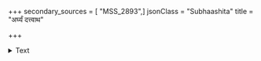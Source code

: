 +++
secondary_sources = [ "MSS_2893",]
jsonClass = "Subhaashita"
title = "अर्घ्यं दत्त्वाथ"

+++

<details><summary>Text</summary>

अर्घ्यं दत्त्वाथ देवाय भास्कराय समाहितः।  
ततोऽलंकृतगात्रः सन् वृत्तमालोक्य मन्त्रवत्॥
</details>
